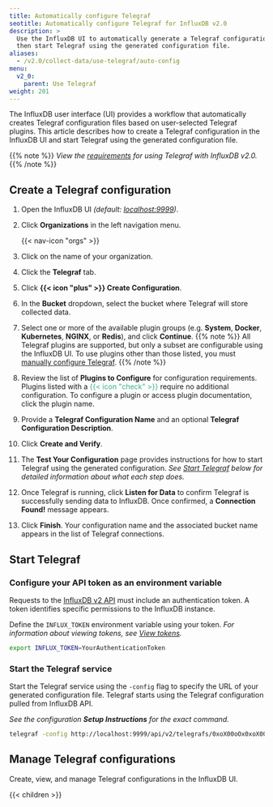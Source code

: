 ```yaml
---
title: Automatically configure Telegraf
seotitle: Automatically configure Telegraf for InfluxDB v2.0
description: >
  Use the InfluxDB UI to automatically generate a Telegraf configuration,
  then start Telegraf using the generated configuration file.
aliases:
  - /v2.0/collect-data/use-telegraf/auto-config
menu:
  v2_0:
    parent: Use Telegraf
weight: 201
---
```


The InfluxDB user interface (UI) provides a workflow that automatically creates
Telegraf configuration files based on user-selected Telegraf plugins.
This article describes how to create a Telegraf configuration in the InfluxDB UI and
start Telegraf using the generated configuration file.

{{% note %}}
_View the [requirements](/v2.0/write-data/use-telegraf#requirements)
for using Telegraf with InfluxDB v2.0._
{{% /note %}}

## Create a Telegraf configuration

1. Open the InfluxDB UI _(default: [localhost:9999](http://localhost:9999))_.
2. Click **Organizations** in the left navigation menu.

    {{< nav-icon "orgs" >}}

3. Click on the name of your organization.
4. Click the **Telegraf** tab.
5. Click **{{< icon "plus" >}} Create Configuration**.
6. In the **Bucket** dropdown, select the bucket where Telegraf will store collected data.
7. Select one or more of the available plugin groups
   (e.g. **System**, **Docker**, **Kubernetes**, **NGINX**, or **Redis**), and click **Continue**.
   {{% note %}}
   All Telegraf plugins are supported, but only a subset are configurable using the InfluxDB UI.
   To use plugins other than those listed, you must [manually configure Telegraf](/v2.0/write-data/use-telegraf/manual-config).
   {{% /note %}}
8. Review the list of **Plugins to Configure** for configuration requirements.
   Plugins listed with a <span style="color:#32B08C">{{< icon "check" >}}</span>
   require no additional configuration.
   To configure a plugin or access plugin documentation, click the plugin name.
9. Provide a **Telegraf Configuration Name** and an optional **Telegraf Configuration Description**.
10. Click **Create and Verify**.
11. The **Test Your Configuration** page provides instructions for how to start
   Telegraf using the generated configuration.
   _See [Start Telegraf](#start-telegraf) below for detailed information about what each step does._
12. Once Telegraf is running, click **Listen for Data** to confirm Telegraf is successfully
   sending data to InfluxDB.
   Once confirmed, a **Connection Found!** message appears.
13. Click **Finish**. Your configuration name and the associated bucket name appears
   in the list of Telegraf connections.

## Start Telegraf

### Configure your API token as an environment variable
Requests to the [InfluxDB v2 API](/v2.0/reference/api/) must include an authentication token.
A token identifies specific permissions to the InfluxDB instance.

Define the `INFLUX_TOKEN` environment variable using your token.
_For information about viewing tokens, see [View tokens](/v2.0/security/tokens/view-tokens/)._

```sh
export INFLUX_TOKEN=YourAuthenticationToken
```

### Start the Telegraf service
Start the Telegraf service using the `-config` flag to specify the URL of your generated configuration file.
Telegraf starts using the Telegraf configuration pulled from InfluxDB API.

_See the configuration **Setup Instructions** for the exact command._

```sh
telegraf -config http://localhost:9999/api/v2/telegrafs/0xoX00oOx0xoX00o
```

## Manage Telegraf configurations
Create, view, and manage Telegraf configurations in the InfluxDB UI.

{{< children >}}
